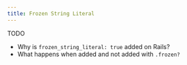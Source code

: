 ```yaml
---
title: Frozen String Literal
---
```


TODO

- Why is `frozen_string_literal: true` added on Rails?
- What happens when added and not added with `.frozen?`

